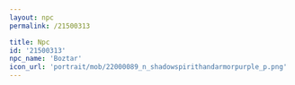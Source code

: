 ```yaml
---
layout: npc
permalink: /21500313

title: Npc
id: '21500313'
npc_name: 'Boztar'
icon_url: 'portrait/mob/22000089_n_shadowspirithandarmorpurple_p.png'
---
```

